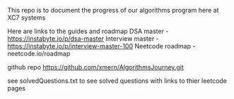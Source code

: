 This repo is to document the progress of our algorithms program here at XC7 systems

Here are links to the guides and roadmap
 DSA master - https://instabyte.io/p/dsa-master
 Interview master - https://instabyte.io/p/interview-master-100
 Neetcode roadmap - neetcode.io/roadmap

github repo 
https://github.com/xmern/AlgorithmsJourney.git

see solvedQuestions.txt to see solved questions with links to thier leetcode pages